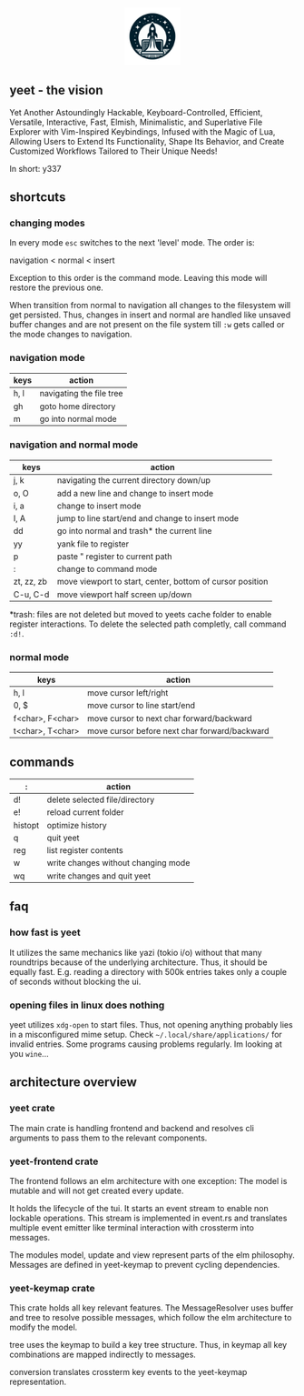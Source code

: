 <div align="center">
  <img src="assets/logo.svg" alt="yeet logo" width="20%">
</div>

## yeet - the vision

Yet Another Astoundingly Hackable, Keyboard-Controlled, Efficient, Versatile,
Interactive, Fast, Elmish, Minimalistic, and Superlative File Explorer with
Vim-Inspired Keybindings, Infused with the Magic of Lua, Allowing Users to Extend
Its Functionality, Shape Its Behavior, and Create Customized Workflows Tailored
to Their Unique Needs!

In short: y337

## shortcuts

### changing modes

In every mode `esc` switches to the next 'level' mode. The order is:

navigation < normal < insert

Exception to this order is the command mode. Leaving this mode will restore the
previous one.

When transition from normal to navigation all changes to the filesystem will get
persisted. Thus, changes in insert and normal are handled like unsaved buffer changes
and are not present on the file system till `:w` gets called or the mode changes
to navigation.

### navigation mode

| keys | action                   |
| ---- | ------------------------ |
| h, l | navigating the file tree |
| gh   | goto home directory      |
| m    | go into normal mode      |

### navigation and normal mode

| keys       | action                                                    |
| ---------- | --------------------------------------------------------- |
| j, k       | navigating the current directory down/up                  |
| o, O       | add a new line and change to insert mode                  |
| i, a       | change to insert mode                                     |
| I, A       | jump to line start/end and change to insert mode          |
| dd         | go into normal and trash\* the current line               |
| yy         | yank file to register                                     |
| p          | paste " register to current path                          |
| :          | change to command mode                                    |
| zt, zz, zb | move viewport to start, center, bottom of cursor position |
| C-u, C-d   | move viewport half screen up/down                         |

\*trash: files are not deleted but moved to yeets cache folder to enable register
interactions. To delete the selected path completly, call command `:d!`.

### normal mode

| keys               | action                                        |
| ------------------ | --------------------------------------------- |
| h, l               | move cursor left/right                        |
| 0, $               | move cursor to line start/end                 |
| f\<char>, F\<char> | move cursor to next char forward/backward     |
| t\<char>, T\<char> | move cursor before next char forward/backward |

## commands

| :       | action                              |
| ------- | ----------------------------------- |
| d!      | delete selected file/directory      |
| e!      | reload current folder               |
| histopt | optimize history                    |
| q       | quit yeet                           |
| reg     | list register contents              |
| w       | write changes without changing mode |
| wq      | write changes and quit yeet         |

## faq

### how fast is yeet

It utilizes the same mechanics like yazi (tokio i/o) without that many roundtrips
because of the underlying architecture. Thus, it should be equally fast. E.g. reading
a directory with 500k entries takes only a couple of seconds without blocking the
ui.

### opening files in linux does nothing

yeet utilizes `xdg-open` to start files. Thus, not opening anything probably lies
in a misconfigured mime setup. Check `~/.local/share/applications/` for invalid entries.
Some programs causing problems regularly. Im looking at you `wine`...

## architecture overview

### yeet crate

The main crate is handling frontend and backend and resolves cli arguments to
pass them to the relevant components.

### yeet-frontend crate

The frontend follows an elm architecture with one exception: The model is
mutable and will not get created every update.

It holds the lifecycle of the tui. It starts an event stream to
enable non lockable operations. This stream is implemented in event.rs and
translates multiple event emitter like terminal interaction with crossterm into
messages.

The modules model, update and view represent parts of the elm philosophy. Messages
are defined in yeet-keymap to prevent cycling dependencies.

### yeet-keymap crate

This crate holds all key relevant features. The MessageResolver uses buffer
and tree to resolve possible messages, which follow the elm architecture to
modify the model.

tree uses the keymap to build a key tree structure. Thus, in keymap all
key combinations are mapped indirectly to messages.

conversion translates crossterm key events to the yeet-keymap
representation.
